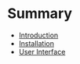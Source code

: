 # Summary

* [Introduction](README.md)
* [Installation](chapter1.md)
* [User Interface](chapter_2_user_interface.md)


